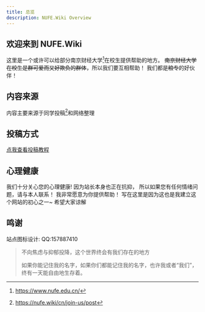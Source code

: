 ```yaml
---
title: 总览
description: NUFE.Wiki Overview
---
```


## 欢迎来到 NUFE.Wiki

这里是一个或许可以给部分南京财经大学[^1]在校生提供帮助的地方。
~~南京财经大学在校生是群可爱而又好欺负的群体~~，所以我们要互相帮助！
我们都是~~粮专~~的好伙伴！
## 内容来源
内容主要来源于同学投稿[^2]和网络整理

## 投稿方式
 [点我查看投稿教程](/cn/docs/post/)
## 心理健康
我们十分关心您的心理健康! 因为站长本身也正在抗抑，
所以如果您有任何情绪问题，请与本人联系！
我非常愿意为你提供帮助！
写在这里是因为这也是我建立这个网站的初心之一~ 
希望大家谅解
  
## 鸣谢
站点图标设计:   QQ:157887410

[^1]: <https://www.nufe.edu.cn/>
[^2]: <https://nufe.wiki/cn/join-us/post>

> 不向焦虑与抑郁投降，这个世界终会有我们存在的地方
>
> 如果你能记住我的名字，如果你们都能记住我的名字，也许我或者“我们”，终有一天能自由地生存着。
